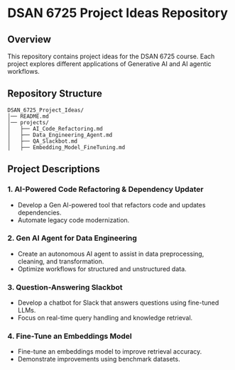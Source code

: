 # DSAN 6725 Project Ideas Repository

## Overview
This repository contains project ideas for the DSAN 6725 course. Each project explores different applications of Generative AI and AI agentic workflows.

## Repository Structure
```
DSAN_6725_Project_Ideas/
│── README.md
│── projects/
│   ├── AI_Code_Refactoring.md
│   ├── Data_Engineering_Agent.md
│   ├── QA_Slackbot.md
│   ├── Embedding_Model_FineTuning.md
```

## Project Descriptions

### 1. AI-Powered Code Refactoring & Dependency Updater
- Develop a Gen AI-powered tool that refactors code and updates dependencies.
- Automate legacy code modernization.

### 2. Gen AI Agent for Data Engineering
- Create an autonomous AI agent to assist in data preprocessing, cleaning, and transformation.
- Optimize workflows for structured and unstructured data.

### 3. Question-Answering Slackbot
- Develop a chatbot for Slack that answers questions using fine-tuned LLMs.
- Focus on real-time query handling and knowledge retrieval.

### 4. Fine-Tune an Embeddings Model
- Fine-tune an embeddings model to improve retrieval accuracy.
- Demonstrate improvements using benchmark datasets.
